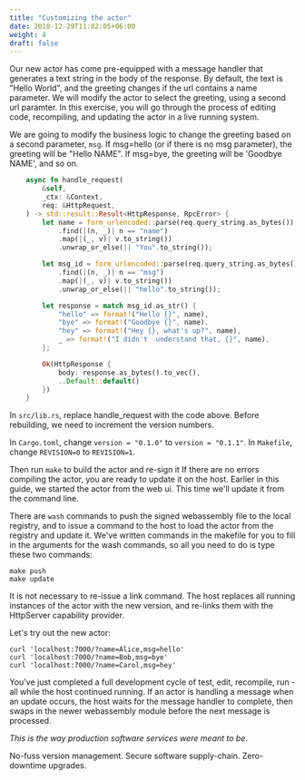 ```yaml
---
title: "Customizing the actor"
date: 2018-12-29T11:02:05+06:00
weight: 4
draft: false
---
```


Our new actor has come pre-equipped with a message handler that generates a text string in the body of the response. By default, the text is "Hello World", and the greeting changes if the url contains a name parameter. We will modify the actor to select the greeting, using a second url paramter. In this exercise, you will go through the process of editing code, recompiling, and updating the actor in a live running system.

We are going to modify the business logic to change the greeting based on a second parameter, `msg`. If msg=hello (or if there is no msg parameter), the greeting will be "Hello NAME". If msg=bye, the greeting will be 'Goodbye NAME', and so on.  

```rust
    async fn handle_request(
        &self,
        _ctx: &Context,
        req: &HttpRequest,
    ) -> std::result::Result<HttpResponse, RpcError> {
        let name = form_urlencoded::parse(req.query_string.as_bytes())
            .find(|(n, _)| n == "name")
            .map(|(_, v)| v.to_string())
            .unwrap_or_else(|| "You".to_string());

        let msg_id = form_urlencoded::parse(req.query_string.as_bytes())
            .find(|(n, _)| n == "msg")
            .map(|(_, v)| v.to_string())
            .unwrap_or_else(|| "hello".to_string());

        let response = match msg_id.as_str() {
            "hello" => format!("Hello {}", name),
            "bye" => format!("Goodbye {}", name),
            "hey" => format!("Hey {}, what's up?", name),
            _ => format!("I didn't  understand that, {}", name),
        };

        Ok(HttpResponse {
            body: response.as_bytes().to_vec(),
            ..Default::default()
        })
    }
```

In `src/lib.rs`, replace handle_request with the code above. Before rebuilding, we need to increment the version numbers.

In `Cargo.toml`, change `version = "0.1.0"` to `version = "0.1.1"`. 
In `Makefile`, change `REVISION=0` to `REVISION=1`.

Then run `make` to build the actor and re-sign it  If there are no errors compiling the actor, you are ready to update it on the host. Earlier in this guide, we started the actor from the web ui. This time we'll update it from the command line.

There are `wash` commands to push the signed webassembly file to the local registry, and to issue a command to the host to load the actor from the registry and update it. We've written commands in the makefile for you to fill in the arguments for the wash commands, so all you need to do is type these two commands:

```shell
make push
make update
```

It is not necessary to re-issue a link command. The host replaces all running instances of the actor with the new version, and re-links them with the HttpServer capability provider. 


Let's try out the new actor:

```shell
curl 'localhost:7000/?name=Alice,msg=hello'
curl 'localhost:7000/?name=Bob,msg=bye'
curl 'localhost:7000/?name=Carol,msg=hey'

```

You've just completed a full development cycle of test, edit, recompile, run - all while the host continued running. If an actor is handling a message when an update occurs, the host waits for the message handler to complete, then swaps in the newer webassembly module before the next message is processed. 

_This is the way production software services were meant to be_. 

No-fuss version management. Secure software supply-chain.
Zero-downtime upgrades.
